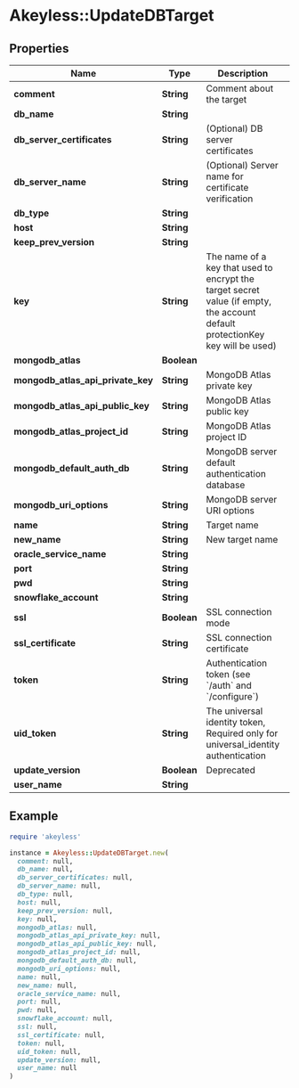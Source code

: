 # Akeyless::UpdateDBTarget

## Properties

| Name | Type | Description | Notes |
| ---- | ---- | ----------- | ----- |
| **comment** | **String** | Comment about the target | [optional] |
| **db_name** | **String** |  | [optional] |
| **db_server_certificates** | **String** | (Optional) DB server certificates | [optional] |
| **db_server_name** | **String** | (Optional) Server name for certificate verification | [optional] |
| **db_type** | **String** |  |  |
| **host** | **String** |  | [optional] |
| **keep_prev_version** | **String** |  | [optional] |
| **key** | **String** | The name of a key that used to encrypt the target secret value (if empty, the account default protectionKey key will be used) | [optional] |
| **mongodb_atlas** | **Boolean** |  | [optional] |
| **mongodb_atlas_api_private_key** | **String** | MongoDB Atlas private key | [optional] |
| **mongodb_atlas_api_public_key** | **String** | MongoDB Atlas public key | [optional] |
| **mongodb_atlas_project_id** | **String** | MongoDB Atlas project ID | [optional] |
| **mongodb_default_auth_db** | **String** | MongoDB server default authentication database | [optional] |
| **mongodb_uri_options** | **String** | MongoDB server URI options | [optional] |
| **name** | **String** | Target name |  |
| **new_name** | **String** | New target name | [optional] |
| **oracle_service_name** | **String** |  | [optional] |
| **port** | **String** |  | [optional] |
| **pwd** | **String** |  | [optional] |
| **snowflake_account** | **String** |  | [optional] |
| **ssl** | **Boolean** | SSL connection mode | [optional] |
| **ssl_certificate** | **String** | SSL connection certificate | [optional] |
| **token** | **String** | Authentication token (see &#x60;/auth&#x60; and &#x60;/configure&#x60;) | [optional] |
| **uid_token** | **String** | The universal identity token, Required only for universal_identity authentication | [optional] |
| **update_version** | **Boolean** | Deprecated | [optional] |
| **user_name** | **String** |  | [optional] |

## Example

```ruby
require 'akeyless'

instance = Akeyless::UpdateDBTarget.new(
  comment: null,
  db_name: null,
  db_server_certificates: null,
  db_server_name: null,
  db_type: null,
  host: null,
  keep_prev_version: null,
  key: null,
  mongodb_atlas: null,
  mongodb_atlas_api_private_key: null,
  mongodb_atlas_api_public_key: null,
  mongodb_atlas_project_id: null,
  mongodb_default_auth_db: null,
  mongodb_uri_options: null,
  name: null,
  new_name: null,
  oracle_service_name: null,
  port: null,
  pwd: null,
  snowflake_account: null,
  ssl: null,
  ssl_certificate: null,
  token: null,
  uid_token: null,
  update_version: null,
  user_name: null
)
```

